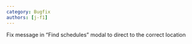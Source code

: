 ```yaml
---
category: Bugfix
authors: [j-f1]
---
```


Fix message in “Find schedules” modal to direct to the correct location
